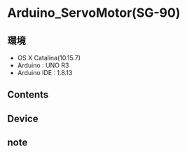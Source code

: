 # Arduino_ServoMotor(SG-90) #

## 環境 ##
*	OS X Catalina(10.15.7)
*	Arduino : UNO R3
*	Arduino IDE : 1.8.13

## Contents ##

## Device ##


## note ##






